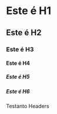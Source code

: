 # Este é H1

## Este é H2

### Este é H3

#### Este é H4

##### Este é H5

##### Este é H6

Testanto Headers
